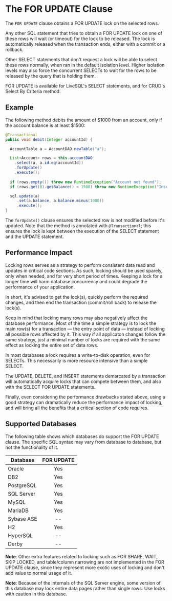 # The FOR UPDATE Clause

The `FOR UPDATE` clause obtains a FOR UPDATE lock on the selected rows. 

Any other SQL statement that tries to obtain a FOR UPDATE lock on one of these rows will wait (or timeout)
for the lock to be released. The lock is automatically released when the transaction ends, either with
a commit or a rollback.

Other SELECT statements that don't request a lock will be able to select these rows normally, when ran
in the default isolation level. Higher isolation levels may also force the concurrent SELECTs to wait for
the rows to be released by the query that is holding them.

FOR UPDATE is available for LiveSQL's SELECT statements, and for CRUD's Select By Criteria method.
 

## Example

The following method debits the amount of $1000 from an account, only if the account balance is at least $1500:

```java
@Transactional
public void debit(Integer accountId) {

  AccountTable a = AccountDAO.newTable("a");

  List<Account> rows = this.accountDAO
    .select(a, a.id.eq(accountId))
    .forUpdate()
    .execute();
    
  if (rows.empty()) throw new RuntimeException("Account not found");
  if (rows.get(0).getBalance() < 1500) throw new RuntimeException("Insufficient funds");

  sql.update(a)
     .set(a.balance, a.balance.minus(1000))
     .execute();
}
```

The `forUpdate()` clause ensures the selected row is not modified before it's updated. Note that the
method is annotated with `@Transactional`; this ensures the lock is kept between the execution of the
SELECT statement and the UPDATE statement.


## Performance Impact

Locking rows serves as a strategy to perform consistent data read and updates in critical code sections.
As such, locking should be used sparely, only when needed, and for very short period of times. Keeping
a lock for a longer time will harm database concurrency and could degrade the performance of your application.

In short, it's advised to get the lock(s), quickly perform the required changes, and then end the transaction
(commit/roll back) to release the lock(s).

Keep in mind that locking many rows may also negatively affect the database performance. Most of the time
a simple strategy is to lock the main row(s) for a transaction &mdash; the entry point of data &mdash; instead
of locking all possible rows affected by it. This way if all applicaton changes follow the same strategy,
just a minimal number of locks are required with the same effect as locking the entire set of data rows.

In most databases a lock requires a write-to-disk operation, even for SELECTs. This necessarily is more
resource intensive than a simple SELECT.

The UPDATE, DELETE, and INSERT statements demarcated by a transaction will automatically acquire locks 
that can compete between them, and also with the SELECT FOR UPDATE statements.

Finally, even considering the performance drawbacks stated above, using a good strategy can dramatically
reduce the performance impact of locking, and will bring all the benefits that a critical section of code
requires.


## Supported Databases

The following table shows which databases do support the FOR UPDATE clause. The specific SQL syntax may vary
from database to database, but not the functionality of it.

| Database   | FOR UPDATE |
| ---------- | :--------: |  
| Oracle     | Yes        |
| DB2        | Yes        |
| PostgreSQL | Yes        |
| SQL Server | Yes        |
| MySQL      | Yes        |
| MariaDB    | Yes        |
| Sybase ASE | --         |
| H2         | Yes        |
| HyperSQL   | --         |
| Derby      | --         | 

**Note**: Other extra features related to locking such as FOR SHARE, WAIT, SKIP LOCKED, and table/column narrowing are
not implemented in the FOR UPDATE clause, since they represent more exotic uses of locking and don't add 
value to normal usage of it.

**Note**: Because of the internals of the SQL Server engine, some version of this database may lock entire data pages
rather than single rows. Use locks with caution in this database.

 

